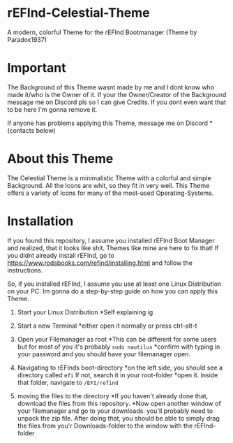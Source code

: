 # rEFInd-Celestial-Theme
A modern, colorful Theme for the rEFInd Bootmanager (Theme by Paradox1937)



# Important
The Background of this Theme wasnt made by me and I dont know who made it/who is the Owner of it.
If your the Owner/Creator of the Background message me on Discord pls so I can give Credits.
If you dont even want that to be here I'm gonna remove it.

If anyone has problems applying this Theme, message me on Discord *(contacts below)



# About this Theme
The Celestial Theme is a minimalistic Theme with a colorful and simple Background. All the Icons are
whit, so they fit in very well. This Theme offers a variety of Icons for many of the most-used 
Operating-Systems. 



# Installation
If you found this repository, I assume you installed rEFInd Boot Manager and realized, that it
looks like shit. Themes like mine are here to fix that!
If you didnt already install rEFInd, go to https://www.rodsbooks.com/refind/installing.html
and follow the instructions.

So, if you installed rEFInd, I assume you use at least one Linux Distribution on your PC.
Im gonna do a step-by-step guide on how you can apply this Theme.

1. Start your Linux Distribution
*Self explaining ig

2. Start a new Terminal
*either open it normally or press ctrl-alt-t  

3. Open your Filemanager as root
*This can be different for some users but for most of you it's probably
`sudo nautilus`
*confirm with typing in your password and you should have your filemanager open.

4. Navigating to rEFInds boot-directory
*on the left side, you should see a directory called `efi` If not, search it in your root-folder
*open it. Inside that folder, navigate to `/EFI/refind`

5. moving the files to the directory
*If you haven't already done that, download the files from this repository. 
*Now open another window of your filemanager and go to your downloads. you'll probably need to unpack the zip file.
After doing that, you should be able to simply drag the files from you'r Downloads-folder to the window with the 
rEFInd-folder

